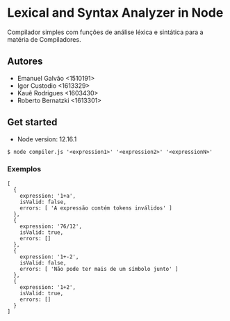 # Lexical and Syntax Analyzer in Node

Compilador simples com funções de análise léxica e sintática para a matéria de Compiladores.

## Autores

 * Emanuel Galvão <1510191>
 * Igor Custodio <1613329>
 * Kauê Rodrigues <1603430>
 * Roberto Bernatzki <1613301>

## Get started

- Node version: 12.16.1

```shell
$ node compiler.js '<expression1>' '<expression2>' '<expressionN>'
```

### Exemplos

```json5
[
  {
    expression: '1+a',
    isValid: false,
    errors: [ 'A expressão contém tokens inválidos' ]
  },
  {
    expression: '76/12',
    isValid: true,
    errors: []
  },
  {
    expression: '1+-2',
    isValid: false,
    errors: [ 'Não pode ter mais de um símbolo junto' ]
  },
  { 
    expression: '1+2', 
    isValid: true, 
    errors: [] 
  }
]
```

